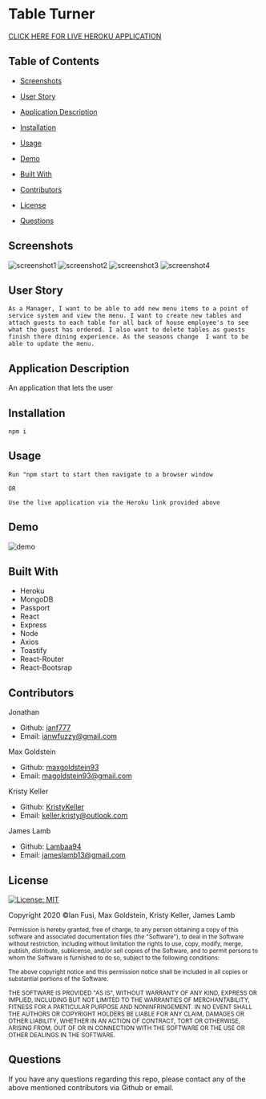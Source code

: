 # Table Turner
[CLICK HERE FOR LIVE HEROKU APPLICATION](https://tableturner.herokuapp.com/login)

## Table of Contents
* [Screenshots](#screenshots)

* [User Story](#user-story)

* [Application Description](#application-description)

* [Installation](#installation)

* [Usage](#usage)

* [Demo](#demo)

* [Built With](#built-with)

* [Contributors](#contributors)

* [License](#license)

* [Questions](#questions)

## Screenshots 
![screenshot1](./assets/images/screencapture-stream-saver-herokuapp-2020-10-18-23_32_55.png)
![screenshot2](./assets/images/screencapture-stream-saver-herokuapp-signup-2020-10-18-23_33_28.png)
![screenshot3](./assets/images/screencapture-stream-saver-herokuapp-members-2020-10-18-23_35_12.png)
![screenshot4](./assets/images/screencapture-stream-saver-herokuapp-watchlist-2020-10-18-23_44_00.png)

## User Story
```
As a Manager, I want to be able to add new menu items to a point of service system and view the menu. I want to create new tables and attach guests to each table for all back of house employee's to see what the guest has ordered. I also want to delete tables as guests finish there dining experience. As the seasons change  I want to be able to update the menu.

```

## Application Description

An application that lets the user 

## Installation 
```
npm i 
```

## Usage 
```
Run "npm start to start then navigate to a browser window 

OR
                                     
Use the live application via the Heroku link provided above

```
## Demo
![demo](https://media.giphy.com/media/E1a5f7GKLYcBNErVT9/giphy.gif)
## Built With
* Heroku
* MongoDB
* Passport 
* React
* Express
* Node
* Axios
* Toastify
* React-Router
* React-Bootsrap


## Contributors 

Jonathan 
* Github: [ianf777](https://github.com/ianf777) 
* Email: <ianwfuzzy@gmail.com> 

 Max Goldstein
* Github: [maxgoldstein93](https://github.com/maxgoldstein93) 
* Email: <magoldstein93@gmail.com>


 Kristy Keller
* Github: [KristyKeller](https://github.com/KristyKeller)
* Email: <keller.kristy@outlook.com>

James Lamb
* Github: [Lambaa94](https://github.com/Lambaa94) 
* Email: <jameslamb13@gmail.com>

## License

[![License: MIT](https://img.shields.io/badge/License-MIT-yellow.svg)](https://opensource.org/licenses/MIT)

Copyright 2020 ©Ian Fusi, Max Goldstein, Kristy Keller, James Lamb

<sup>Permission is hereby granted, free of charge, to any person obtaining a copy of this software and associated documentation files (the "Software"), to deal in the Software without restriction, including without limitation the rights to use, copy, modify, merge, publish, distribute, sublicense, and/or sell copies of the Software, and to permit persons to whom the Software is furnished to do so, subject to the following conditions:
  
<sup>The above copyright notice and this permission notice shall be included in all copies or substantial portions of the Software.
  
<sup>THE SOFTWARE IS PROVIDED "AS IS", WITHOUT WARRANTY OF ANY KIND, EXPRESS OR IMPLIED, INCLUDING BUT NOT LIMITED TO THE WARRANTIES OF MERCHANTABILITY, FITNESS FOR A PARTICULAR PURPOSE AND NONINFRINGEMENT. IN NO EVENT SHALL THE AUTHORS OR COPYRIGHT HOLDERS BE LIABLE FOR ANY CLAIM, DAMAGES OR OTHER LIABILITY, WHETHER IN AN ACTION OF CONTRACT, TORT OR OTHERWISE, ARISING FROM, OUT OF OR IN CONNECTION WITH THE SOFTWARE OR THE USE OR OTHER DEALINGS IN THE SOFTWARE.

## Questions

If you have any questions regarding this repo, please contact any of the above mentioned contributors via Github or email.

